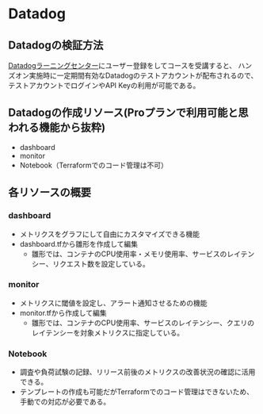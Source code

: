 # Datadog

## Datadogの検証方法
[Datadogラーニングセンター](https://learn.datadoghq.com/)にユーザー登録をしてコースを受講すると、
ハンズオン実施時に一定期間有効なDatadogのテストアカウントが配布されるので、テストアカウントでログインやAPI Keyの利用が可能である。

## Datadogの作成リソース(Proプランで利用可能と思われる機能から抜粋)
- dashboard
- monitor
- Notebook（Terraformでのコード管理は不可）

## 各リソースの概要
### dashboard
- メトリクスをグラフにして自由にカスタマイズできる機能
- dashboard.tfから雛形を作成して編集
  - 雛形では、コンテナのCPU使用率・メモリ使用率、サービスのレイテンシー、リクエスト数を設定している。

### monitor
- メトリクスに閾値を設定し、アラート通知させるための機能
- monitor.tfから作成して編集
  - 雛形では、コンテナのCPU使用率、サービスのレイテンシー、クエリのレイテンシーを対象メトリクスに指定している。

### Notebook
- 調査や負荷試験の記録、リリース前後のメトリクスの改善状況の確認に活用できる。
- テンプレートの作成も可能だがTerraformでのコード管理はできないため、手動での対応が必要である。

